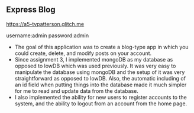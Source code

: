 ## Express Blog

https://a5-tvpatterson.glitch.me

username:admin
password:admin

- The goal of this application was to create a blog-type app in which you could create, delete, and modify posts on your account.
- Since assignment 3, I implemented mongoDB as my database as opposed to lowDB which was used previously. It was very easy to manipulate the database using mongoDB
and the setup of it was very straightforward as opposed to lowDB. Also, the automatic including of an id field when putting things into the database made it much simpler
for me to read and update data from the database.
- I also implemented the ability for new users to register accounts to the system, and the ability to logout from an account from the home page.

